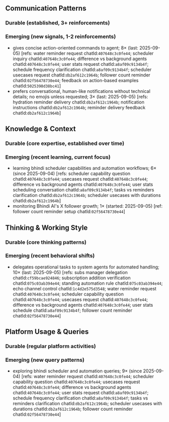 ## Communication Patterns
### Durable (established, 3+ reinforcements)

### Emerging (new signals, 1-2 reinforcements)
- gives concise action-oriented commands to agent; 8× (last: 2025-09-05) [refs: water reminder request chatId:`407648c3c0fe44`; scheduler inquiry chatId:`407648c3c0fe44`; difference vs background agents chatId:`407648c3c0fe44`; user stats request chatId:`a8af09c9134b4f`; schedule frequency clarification chatId:`a8af09c9134b4f`; scheduler usecases request chatId:`db2af612c1964b`; follower count reminder chatId:`02f56478730e44`; feedback on action-based examples chatId:`5025398d38bc41`]
- prefers conversational, human-like notifications without technical details; no emojis unless requested; 3× (last: 2025-09-05) [refs: hydration reminder delivery chatId:`db2af612c1964b`; notification instructions chatId:`db2af612c1964b`; reminder delivery feedback chatId:`db2af612c1964b`]

## Knowledge & Context
### Durable (core expertise, established over time)

### Emerging (recent learning, current focus)  
- learning bhindi scheduler capabilities and automation workflows; 6× (since 2025-09-04) [refs: scheduler capability question chatId:`407648c3c0fe44`; usecases request chatId:`407648c3c0fe44`; difference vs background agents chatId:`407648c3c0fe44`; user stats scheduling conversation chatId:`a8af09c9134b4f`; tasks vs reminders clarification chatId:`db2af612c1964b`; scheduler usecases with durations chatId:`db2af612c1964b`]
- monitoring Bhindi AI's X follower growth; 1× (started: 2025-09-05) [ref: follower count reminder setup chatId:`02f56478730e44`]

## Thinking & Working Style
### Durable (core thinking patterns)

### Emerging (recent behavioral shifts)
- delegates operational tasks to system agents for automated handling; 10× (last: 2025-09-05) [refs: subs manager delegation chatId:`cf59bcae924846`; subscription addition verification chatId:`075c03ab394e44`; standing automation rule chatId:`075c03ab394e44`; echo channel control chatId:`1c4d2e575d3548`; water reminder request chatId:`407648c3c0fe44`; scheduler capability question chatId:`407648c3c0fe44`; usecases request chatId:`407648c3c0fe44`; difference vs background agents chatId:`407648c3c0fe44`; user stats schedule chatId:`a8af09c9134b4f`; follower count reminder chatId:`02f56478730e44`]

## Platform Usage & Queries
### Durable (regular platform activities)

### Emerging (new query patterns)
- exploring bhindi scheduler and automation queries; 9× (since 2025-09-04) [refs: water reminder request chatId:`407648c3c0fe44`; scheduler capability question chatId:`407648c3c0fe44`; usecases request chatId:`407648c3c0fe44`; difference vs background agents chatId:`407648c3c0fe44`; user stats request chatId:`a8af09c9134b4f`; schedule frequency clarification chatId:`a8af09c9134b4f`; tasks vs reminders clarification chatId:`db2af612c1964b`; scheduler usecases with durations chatId:`db2af612c1964b`; follower count reminder chatId:`02f56478730e44`]